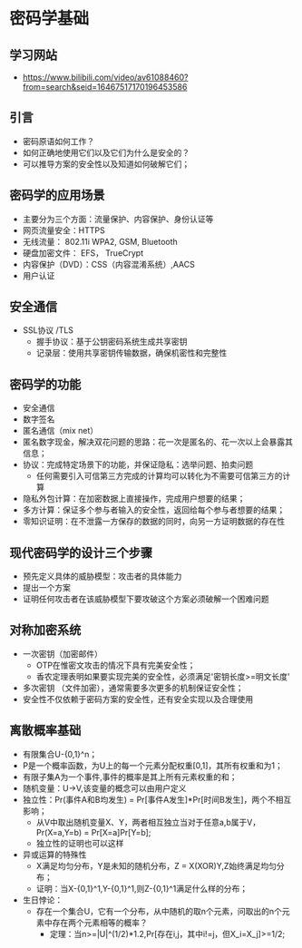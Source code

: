 # 密码学基础
## 学习网站
- https://www.bilibili.com/video/av61088460?from=search&seid=16467517170196453586

## 引言
- 密码原语如何工作？
- 如何正确地使用它们以及它们为什么是安全的？
- 可以推导方案的安全性以及知道如何破解它们；

## 密码学的应用场景
- 主要分为三个方面：流量保护、内容保护、身份认证等
- 网页流量安全：HTTPS
- 无线流量： 802.11i WPA2, GSM, Bluetooth
- 硬盘加密文件： EFS， TrueCrypt
- 内容保护（DVD）：CSS（内容混淆系统）,AACS
- 用户认证 

## 安全通信
- SSL协议 /TLS
  - 握手协议：基于公钥密码系统生成共享密钥
  - 记录层：使用共享密钥传输数据，确保机密性和完整性 
 
 ## 密码学的功能
 - 安全通信
 - 数字签名
 - 匿名通信（mix net）
  - 匿名数字现金，解决双花问题的思路：花一次是匿名的、花一次以上会暴露其信息；
 - 协议：完成特定场景下的功能，并保证隐私：选举问题、拍卖问题
    - 任何需要引入可信第三方完成的计算均可以转化为不需要可信第三方的计算
 - 隐私外包计算：在加密数据上直接操作，完成用户想要的结果；
 - 多方计算：保证多个参与者输入的安全性，返回给每个参与者想要的结果；
 - 零知识证明：在不泄露一方保存的数据的同时，向另一方证明数据的存在性
 
 ## 现代密码学的设计三个步骤
 - 预先定义具体的威胁模型：攻击者的具体能力 
 - 提出一个方案
 - 证明任何攻击者在该威胁模型下要攻破这个方案必须破解一个困难问题

 ## 对称加密系统 
 - 一次密钥（加密邮件）
   - OTP在惟密文攻击的情况下具有完美安全性；
   - 香农定理表明如果要实现完美的安全性，必须满足'密钥长度>=明文长度'
 - 多次密钥 （文件加密），通常需要多次更多的机制保证安全性；
 - 安全性不仅依赖于密码方案的安全性，还有安全实现以及合理使用 
 
 ## 离散概率基础
 - 有限集合U-{0,1}^n；
 - P是一个概率函数，为U上的每一个元素分配权重[0,1]，其所有权重和为1；
 - 有限子集A为一个事件,事件的概率是其上所有元素权重的和；
 - 随机变量：U->V,该变量的概念可以由用户定义
 - 独立性：Pr(事件A和B均发生) = Pr[事件A发生]*Pr[时间B发生]，两个不相互影响；
    - 从V中取出随机变量X、Y，两者相互独立当对于任意a,b属于V，Pr(X=a,Y=b) = Pr[X=a]Pr[Y=b];
    - 独立性的证明也可以这样
 - 异或运算的特殊性
    - X满足均匀分布，Y是未知的随机分布，Z = X(XOR)Y,Z始终满足均匀分布；
    - 证明：当X-{0,1}^1,Y-{0,1}^1,则Z-{0,1}^1满足什么样的分布；
 - 生日悖论：
   - 存在一个集合U，它有一个分布，从中随机的取n个元素，问取出的n个元素中存在两个元素相等的概率？
      - 定理：当n>=|U|^(1/2)*1.2,Pr[存在i,j，其中i!=j，但X_i=X_j]>=1/2;
   
 

